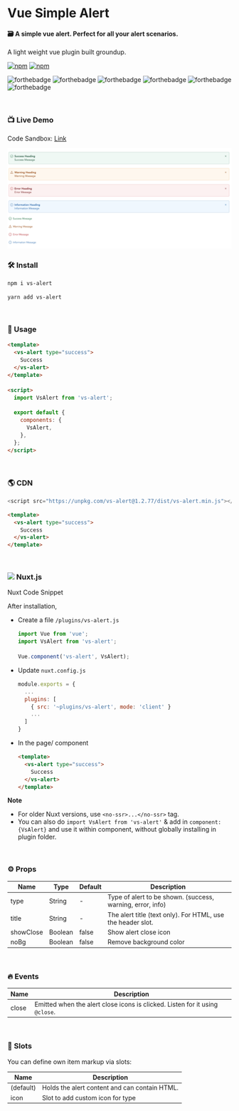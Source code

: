 # Vue Simple Alert

#### 🗃 A simple vue alert. Perfect for all your alert scenarios.

A light weight vue plugin built groundup.

[![npm](https://img.shields.io/npm/v/vs-alert.svg)](https://www.npmjs.com/package/vs-alert)
[![npm](https://img.shields.io/npm/dt/vs-alert.svg)](https://img.shields.io/npm/dt/vs-alert.svg)
<br />

![forthebadge](https://forthebadge.com/images/badges/made-with-vue.svg)
![forthebadge](https://forthebadge.com/images/badges/made-with-javascript.svg)
![forthebadge](https://forthebadge.com/images/badges/built-with-love.svg)
![forthebadge](https://forthebadge.com/images/badges/built-with-swag.svg)
![forthebadge](https://forthebadge.com/images/badges/check-it-out.svg)
![forthebadge](https://forthebadge.com/images/badges/60-percent-of-the-time-works-every-time.svg)

<br />

### 📺 Live Demo

Code Sandbox: [Link](https://codesandbox.io/s/vs-alert-yhjce)

<img src="./demo_image/image.png" width="600">

<br />

### 🛠 Install

```bash
npm i vs-alert
```

```bash
yarn add vs-alert
```

<br />

### 🚀 Usage

```html
<template>
  <vs-alert type="success">
    Success
  </vs-alert>
</template>

<script>
  import VsAlert from 'vs-alert';

  export default {
    components: {
      VsAlert,
    },
  };
</script>
```

<br />

### 🌎 CDN

```javascript
<script src="https://unpkg.com/vs-alert@1.2.77/dist/vs-alert.min.js"></script>
```

```html
<template>
  <vs-alert type="success">
    Success
  </vs-alert>
</template>
```

<br />

<h3> 
  <img src="https://nuxtjs.org/favicon.ico" width="20px"> Nuxt.js
</h3>

Nuxt Code Snippet

After installation,

- Create a file `/plugins/vs-alert.js`

  ```javascript
  import Vue from 'vue';
  import VsAlert from 'vs-alert';

  Vue.component('vs-alert', VsAlert);
  ```

- Update `nuxt.config.js`
  ```javascript
  module.exports = {
    ...
    plugins: [
      { src: '~plugins/vs-alert', mode: 'client' }
      ...
    ]
  }
  ```
- In the page/ component

  ```html
  <template>
    <vs-alert type="success">
      Success
    </vs-alert>
  </template>
  ```

**Note**

- For older Nuxt versions, use `<no-ssr>...</no-ssr>` tag.
- You can also do
  `import VsAlert from 'vs-alert'`
  & add in `component:{VsAlert}` and use it within component, without globally installing in plugin folder.

<br />

### ⚙ Props

| Name      | Type    | Default | Description                                                 |
| --------- | ------- | ------- | ----------------------------------------------------------- |
| type      | String  | -       | Type of alert to be shown. (success, warning, error, info)  |
| title     | String  | -       | The alert title (text only). For HTML, use the header slot. |
| showClose | Boolean | false   | Show alert close icon                                       |
| noBg      | Boolean | false   | Remove background color                                     |

<br />

### 🔥 Events

| Name  | Description                                                                  |
| ----- | ---------------------------------------------------------------------------- |
| close | Emitted when the alert close icons is clicked. Listen for it using `@close`. |

<br />

### 📎 Slots

You can define own item markup via slots:

| Name      | Description                                   |
| --------- | --------------------------------------------- |
| (default) | Holds the alert content and can contain HTML. |
| icon      | Slot to add custom icon for type              |
